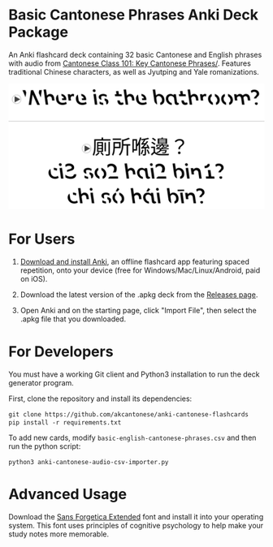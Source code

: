 # Basic Cantonese Phrases Anki Deck Package

An Anki flashcard deck containing 32 basic Cantonese and English phrases with audio from [Cantonese Class 101: Key Cantonese Phrases/](https://www.cantoneseclass101.com/key-cantonese-phrases/). Features traditional Chinese characters, as well as Jyutping and Yale romanizations.

[<img src="screenshots/Latest_AnkiBasicCantonesePhrasesDeckPreview.png">](https://raw.githubusercontent.com/akcantonese/anki-cantonese-flashcards/main/screenshots/Latest_AnkiBasicCantonesePhrasesDeckPreview.png)

# For Users

1. [Download and install Anki](https://apps.ankiweb.net/#download), an offline flashcard app featuring spaced repetition, onto your device (free for Windows/Mac/Linux/Android, paid on iOS).

2. Download the latest version of the .apkg deck from the [Releases page](https://github.com/akcantonese/anki-cantonese-flashcards/releases).

3. Open Anki and on the starting page, click "Import File", then select the .apkg file that you downloaded.

# For Developers

You must have a working Git client and Python3 installation to run the deck generator program.

First, clone the repository and install its dependencies:

    git clone https://github.com/akcantonese/anki-cantonese-flashcards
    pip install -r requirements.txt

To add new cards, modify `basic-english-cantonese-phrases.csv` and then run the python script:

    python3 anki-cantonese-audio-csv-importer.py

# Advanced Usage

Download the [Sans Forgetica Extended](https://github.com/akovacs/sans-forgetica-extended) font and install it into your operating system. This font uses principles of cognitive psychology to help make your study notes more memorable.
